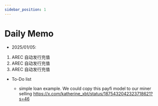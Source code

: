 ```yaml
---
sidebar_position: 1
---
```


# Daily Memo

+ 2025/01/05:  
1. AREC 自动发行充值
1. AREC 自动发行充值
1. AREC 自动发行充值

+ To-Do list  

  + simple loan example. We could copy this payfi model to our miner selling
    https://x.com/katherine_xbt/status/1875432042323718621?s=46